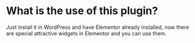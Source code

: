 # What is the use of this plugin?
Just install it in WordPress and have Elementor already installed, now there are special attractive widgets in Elementor and you can use them.

